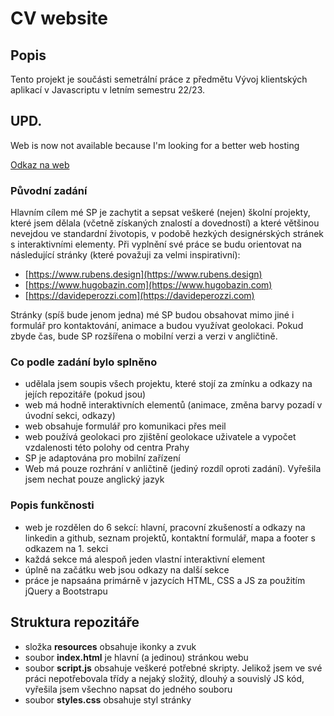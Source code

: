 # CV website
## Popis
Tento projekt je součásti semetrální práce z předmětu Vývoj klientských aplikací v Javascriptu v letním semestru 22/23. 

## UPD.
Web is now not available because I'm looking for a better web hosting

[Odkaz na web](https://kate-gulina-cv.tode.cz)

### Původní zadání
Hlavním cílem mé SP je zachytit a sepsat veškeré (nejen) školní projekty, které jsem dělala (včetně získaných znalostí a dovedností) a které většinou nevejdou ve standardní životopis, v podobě hezkých designérských stránek s interaktivními elementy.  Při vyplnění své práce se budu orientovat na následující stránky (které považuji za velmi inspirativní):
- [https://www.rubens.design](https://www.rubens.design)
- [https://www.hugobazin.com](https://www.hugobazin.com)
- [https://davideperozzi.com](https://davideperozzi.com)

Stránky (spíš bude jenom jedna) mé SP budou obsahovat mimo jiné i formulář pro kontaktování, animace a budou využívat geolokaci. Pokud zbyde čas, bude SP rozšířena o mobilní verzi a verzi v angličtině.

### Co podle zadání bylo splněno
- udělala jsem soupis všech projektu, které stojí za zmínku a odkazy na jejích repozitáře (pokud jsou)
- web má hodně interaktivních elementů (animace, změna barvy pozadí v úvodní sekci, odkazy)
- web obsahuje formulář pro komunikaci přes meil
- web používá geolokaci pro zjištění geolokace uživatele a vypočet vzdalenosti této polohy od centra Prahy
- SP je adaptována pro mobilní zařízení
- Web má pouze rozhrání v anličtině (jediný rozdíl oproti zadání). Vyřešila jsem nechat pouze anglický jazyk

### Popis funkčnosti
- web je rozdělen do 6 sekcí: hlavní, pracovní zkušeností a odkazy na linkedin a github, seznam projektů, kontaktní formulář, mapa a footer s odkazem na 1. sekci
- každá sekce má alespoň jeden vlastní interaktivní element
- úplně na začátku web jsou odkazy na další sekce
- práce je napsaána primárně v jazycích HTML, CSS a JS za použitím jQuery a Bootstrapu

## Struktura repozitáře
- složka **resources** obsahuje ikonky a zvuk
- soubor **index.html** je hlavní (a jedinou) stránkou webu
- soubor **script.js** obsahuje veškeré potřebné skripty. Jelikož jsem ve své práci nepotřebovala třídy a nejaký složitý, dlouhý a souvislý JS kód, vyřešila jsem všechno napsat do jedného souboru
- soubor **styles.css** obsahuje styl stránky
